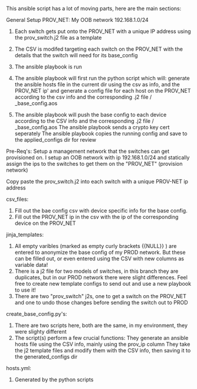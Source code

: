 ######



This ansible script has a lot of moving parts, here are the main sections:



General Setup
PROV_NET: My OOB network 192.168.1.0/24

1. Each switch gets put onto the PROV_NET with a unique IP address using the prov_switch.j2 file as a template
2. The CSV is modifed targeting each switch on the PROV_NET with the details that the switch will need for its base_config
3. The ansible playbook is run
4. The ansible playbook will first run the python script which will:
generate the ansible hosts file in the current dir using the csv as info, and the PROV_NET ip' and
generate a config file for each host on the PROV_NET according to the csv info and the corresponding .j2 file / _base_config.aos

6. The ansible playbook will push the base config to each device according to the CSV info and the corresponding .j2 file / _base_config.aos
      The ansible playbook sends a crypto key cert seperately
      The ansible playbook copies the running config and save to the applied_configs dir for review


Pre-Req's:
Setup a management network that the switches can get provisioned on. I setup an OOB network with ip 192.168.1.0/24 and statically assign the ips to the switches to get them on the "PROV_NET" (provision network)

Copy paste the prov_switch.j2 into each switch with a unique PROV-NET ip address


csv_files:
1. Fill out the bae config csv with device specific info for the base config.
2. Fill out the PROV_NET ip in the csv with the ip of the corresponding device on the PROV_NET


jinja_templates:
1. All empty varibles (marked as empty curly brackets {{NULL}} ) are entered to anonymize the base config of my PROD network. But these can be filled out, or even entered using the CSV with new columns as variable data!
2. There is a j2 file for two models of switches, in this branch they are duplicates, but in our PROD network there were slight differences. Feel free to create new template configs to send out and use a new playbook to use it!
3. There are two "prov_switch" j2s, one to get a switch on the PROV_NET and one to undo those changes before sending the switch out to PROD

create_base_config.py's:
1. There are two scripts here, both are the same, in my environment, they were slighty different
2. The script(s) perform a few crucial functions:
They generate an ansible hosts file using the CSV info, mainly using the prov_ip column
They take the j2 template files and modify them with the CSV info, then saving it to the generated_configs dir

hosts.yml:
1. Generated by the python scripts
